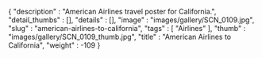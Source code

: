 {
  "description" : "American Airlines travel poster for California.",
  "detail_thumbs" : [],
  "details" : [],
  "image" : "images/gallery/SCN_0109.jpg",
  "slug" : "american-airlines-to-california",
  "tags" : [
              "Airlines"
            ],
  "thumb" : "images/gallery/SCN_0109_thumb.jpg",
  "title" : "American Airlines to California",
  "weight" : -109
}
